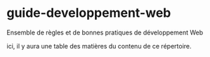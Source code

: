 # guide-developpement-web
Ensemble de règles et de bonnes pratiques de développement Web

ici, il y aura une table des matières du contenu de ce répertoire.
